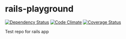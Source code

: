 rails-playground
================

[![Dependency Status](http://img.shields.io/gemnasium/AlexeyDemidov/rails-playground.svg)](https://gemnasium.com/AlexeyDemidov/rails-playground)
[![Code Climate](https://codeclimate.com/github/AlexeyDemidov/rails-playground.png)](https://codeclimate.com/github/AlexeyDemidov/rails-playground)
[![Coverage Status](http://img.shields.io/coveralls/AlexeyDemidov/rails-playground.svg)](https://coveralls.io/r/AlexeyDemidov/rails-playground)


Test repo for rails app

